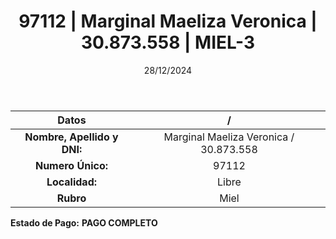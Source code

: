 ﻿---
title: 97112 | Marginal Maeliza Veronica | 30.873.558 | MIEL-3
date: 28/12/2024
draft: false
tags: ['libre', 'titular', 'miel']
---

|          **Datos**          |  /  |
|:---------------------------:|:---:|
| **Nombre, Apellido y DNI:** | Marginal Maeliza Veronica / 30.873.558 |
|      **Numero Único:**      | 97112 |
|        **Localidad:**       | Libre |
|          **Rubro**          | Miel |

**Estado de Pago:** **PAGO COMPLETO**
